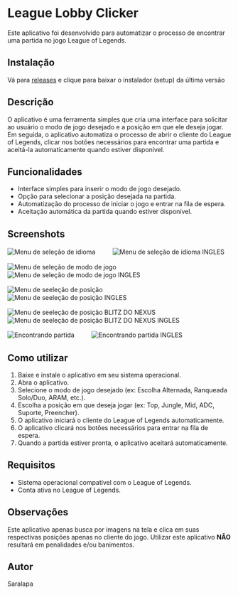 # League Lobby Clicker

Este aplicativo foi desenvolvido para automatizar o processo de encontrar uma partida no jogo League of Legends.

## Instalação

Vá para [releases](https://github.com/Saralapa/League-Lobby-Clicker/releases) e clique para baixar o instalador (setup) da última versão

## Descrição

O aplicativo é uma ferramenta simples que cria uma interface para solicitar ao usuário o modo de jogo desejado e a posição em que ele deseja jogar. Em seguida, o aplicativo automatiza o processo de abrir o cliente do League of Legends, clicar nos botões necessários para encontrar uma partida e aceitá-la automaticamente quando estiver disponível.

## Funcionalidades

- Interface simples para inserir o modo de jogo desejado.
- Opção para selecionar a posição desejada na partida.
- Automatização do processo de iniciar o jogo e entrar na fila de espera.
- Aceitação automática da partida quando estiver disponível.

## Screenshots

![Menu de seleção de idioma](https://i.imgur.com/PgesFQH.png)ㅤㅤㅤ![Menu de seleção de idioma INGLES](https://i.imgur.com/x0Cg6B6.png)

![Menu de seleção de modo de jogo](https://i.imgur.com/8tWhyHq.png)ㅤㅤㅤ![Menu de seleção de modo de jogo INGLES](https://i.imgur.com/Pog3PgH.png)

![Menu de seeleção de posição](https://i.imgur.com/CSxjo7n.png)ㅤㅤㅤ![Menu de seeleção de posição INGLES](https://i.imgur.com/bICBVve.png)

![Menu de seeleção de posição BLITZ DO NEXUS](https://i.imgur.com/j4Z4mKm.png)ㅤㅤㅤ![Menu de seeleção de posição BLITZ DO NEXUS INGLES](https://i.imgur.com/UT6fLGG.png)

![Encontrando partida](https://i.imgur.com/QsUabq0.png)ㅤㅤㅤ![Encontrando partida INGLES](https://i.imgur.com/Dc1bW2v.png)

## Como utilizar

1. Baixe e instale o aplicativo em seu sistema operacional.
2. Abra o aplicativo.
3. Selecione o modo de jogo desejado (ex: Escolha Alternada, Ranqueada Solo/Duo, ARAM, etc.).
4. Escolha a posição em que deseja jogar (ex: Top, Jungle, Mid, ADC, Suporte, Preencher).
5. O aplicativo iniciará o cliente do League of Legends automaticamente.
6. O aplicativo clicará nos botões necessários para entrar na fila de espera.
7. Quando a partida estiver pronta, o aplicativo aceitará automaticamente.

## Requisitos

- Sistema operacional compatível com o League of Legends.
- Conta ativa no League of Legends.

## Observações

Este aplicativo apenas busca por imagens na tela e clica em suas respectivas posições apenas no cliente do jogo. Utilizar este aplicativo **NÃO** resultará em penalidades e/ou banimentos.

## Autor

Saralapa
